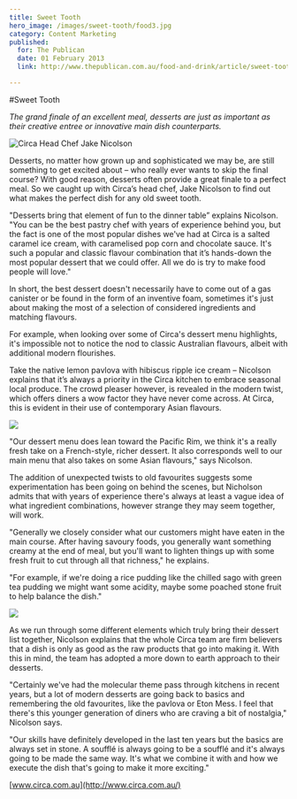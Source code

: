 ```yaml
---
title: Sweet Tooth
hero_image: /images/sweet-tooth/food3.jpg
category: Content Marketing
published:
  for: The Publican
  date: 01 February 2013
  link: http://www.thepublican.com.au/food-and-drink/article/sweet-tooth

---
```


#Sweet Tooth

*The grand finale of an excellent meal, desserts are just as important as their creative entree or innovative main dish counterparts.*

![Circa Head Chef Jake Nicolson](/images/sweet-tooth/JakeN1.jpg)

Desserts, no matter how grown up and sophisticated we may be, are still something to get excited about – who really ever wants to skip the final course? With good reason, desserts often provide a great finale to a perfect meal. So we caught up with Circa’s head chef, Jake Nicolson to find out what makes the perfect dish for any old sweet tooth.

"Desserts bring that element of fun to the dinner table” explains Nicolson. "You can be the best pastry chef with years of experience behind you, but the fact is one of the most popular dishes we've had at Circa is a salted caramel ice cream, with caramelised pop corn and chocolate sauce. It's such a popular and classic flavour combination that it’s hands-down the most popular dessert that we could offer. All we do is try to make food people will love."

In short, the best dessert doesn't necessarily have to come out of a gas canister or be found in the form of an inventive foam, sometimes it's just about making the most of a selection of considered ingredients and matching flavours.

For example, when looking over some of Circa's dessert menu highlights, it's impossible not to notice the nod to classic Australian flavours, albeit with additional modern flourishes.

Take the native lemon pavlova with hibiscus ripple ice cream – Nicolson explains that it’s always a priority in the Circa kitchen to embrace seasonal local produce. The crowd pleaser however, is revealed in the modern twist, which offers diners a wow factor they have never come across. At Circa, this is evident in their use of contemporary Asian flavours.

![](/images/sweet-tooth/food1.jpg)

"Our dessert menu does lean toward the Pacific Rim, we think it's a really fresh take on a French-style, richer dessert. It also corresponds well to our main menu that also takes on some Asian flavours," says Nicolson.

The addition of unexpected twists to old favourites suggests some experimentation has been going on behind the scenes, but Nicholson admits that with years of experience there's always at least a vague idea of what ingredient combinations, however strange they may seem together, will work.

"Generally we closely consider what our customers might have eaten in the main course. After having savoury foods, you generally want something creamy at the end of meal, but you'll want to lighten things up with some fresh fruit to cut through all that richness," he explains.

"For example, if we're doing a rice pudding like the chilled sago with green tea pudding we might want some acidity, maybe some poached stone fruit to help balance the dish."

![](/images/sweet-tooth/food2.jpg)

As we run through some different elements which truly bring their dessert list together, Nicolson explains that the whole Circa team are firm believers that a dish is only as good as the raw products that go into making it. With this in mind, the team has adopted a more down to earth approach to their desserts.

"Certainly we've had the molecular theme pass through kitchens in recent years, but a lot of modern desserts are going back to basics and remembering the old favourites, like the pavlova or Eton Mess. I feel that there's this younger generation of diners who are craving a bit of nostalgia," Nicolson says.

"Our skills have definitely developed in the last ten years but the basics are always set in stone. A soufflé is always going to be a soufflé and it's always going to be made the same way. It's what we combine it with and how we execute the dish that's going to make it more exciting."

[www.circa.com.au](http://www.circa.com.au/)